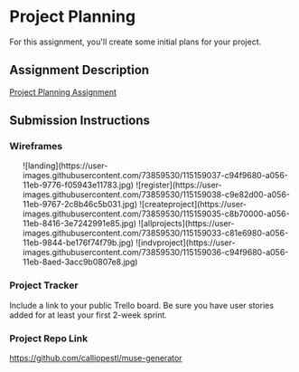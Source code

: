 # Project Planning
For this assignment, you'll create some initial plans for your project.

## Assignment Description
[Project Planning Assignment](https://education.launchcode.org/liftoff/modules/assignments/project-planning)

## Submission Instructions

### Wireframes

<ul>
  ![landing](https://user-images.githubusercontent.com/73859530/115159037-c94f9680-a056-11eb-9776-f05943e11783.jpg)
  ![register](https://user-images.githubusercontent.com/73859530/115159038-c9e82d00-a056-11eb-9767-2c8b46c5b031.jpg)
  ![createproject](https://user-images.githubusercontent.com/73859530/115159035-c8b70000-a056-11eb-8416-3e7242991e85.jpg)
  ![allprojects](https://user-images.githubusercontent.com/73859530/115159033-c81e6980-a056-11eb-9844-be176f74f79b.jpg)
  ![indvproject](https://user-images.githubusercontent.com/73859530/115159036-c94f9680-a056-11eb-8aed-3acc9b0807e8.jpg)
</ul>



### Project Tracker

Include a link to your public Trello board. Be sure you have user stories added for at least your first 2-week sprint.

### Project Repo Link

https://github.com/calliopestl/muse-generator
